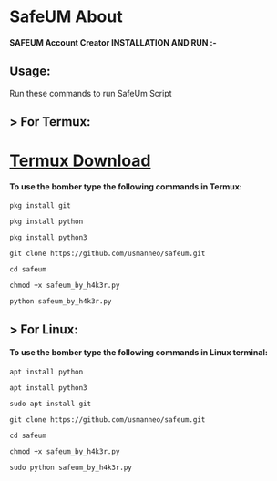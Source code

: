 # SafeUM About


#### SAFEUM Account Creator INSTALLATION AND RUN :- 


## Usage:

Run these commands to run SafeUm Script 




## > For Termux:

# [Termux Download](https://f-droid.org/repo/com.termux_118.apk)
#### To use the bomber type the following commands in Termux:
```
pkg install git
```

```
pkg install python
```
```
pkg install python3
```
```
git clone https://github.com/usmanneo/safeum.git
```
```
cd safeum
```
```
chmod +x safeum_by_h4k3r.py
```
```
python safeum_by_h4k3r.py

```
## > For Linux:

#### To use the bomber type the following commands in Linux terminal:
```
apt install python
```
```
apt install python3
```
```
sudo apt install git
```
```
git clone https://github.com/usmanneo/safeum.git
```
```
cd safeum
```
```
chmod +x safeum_by_h4k3r.py
```
```
sudo python safeum_by_h4k3r.py 
```

